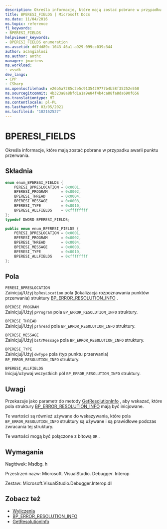 ```yaml
---
description: Określa informacje, które mają zostać pobrane w przypadku awarii punktu przerwania.
title: BPERESI_FIELDS | Microsoft Docs
ms.date: 11/04/2016
ms.topic: reference
f1_keywords:
- BPERESI_FIELDS
helpviewer_keywords:
- BPERESI_FIELDS enumeration
ms.assetid: dd7dd89c-1043-46a1-a929-099cc039c344
author: acangialosi
ms.author: anthc
manager: jmartens
ms.workload:
- vssdk
dev_langs:
- CPP
- CSharp
ms.openlocfilehash: e26b5a7285c2e5c9135429777b4b58f35252e550
ms.sourcegitcommit: 4b323a8a8bfd1a1a9e84f4b4ca88fa8da690f656
ms.translationtype: MT
ms.contentlocale: pl-PL
ms.lasthandoff: 03/05/2021
ms.locfileid: "102162527"
---
```

# <a name="bperesi_fields"></a>BPERESI_FIELDS
Określa informacje, które mają zostać pobrane w przypadku awarii punktu przerwania.

## <a name="syntax"></a>Składnia

```cpp
enum enum_BPERESI_FIELDS {
    PERESI_BPRESLOCATION = 0x0001,
    BPERESI_PROGRAM      = 0x0002,
    BPERESI_THREAD       = 0x0004,
    BPERESI_MESSAGE      = 0x0008,
    BPERESI_TYPE         = 0x0010,
    BPERESI_ALLFIELDS    = 0xffffffff
};
typedef DWORD BPERESI_FIELDS;
```

```csharp
public enum enum_BPERESI_FIELDS {
    PERESI_BPRESLOCATION = 0x0001,
    BPERESI_PROGRAM      = 0x0002,
    BPERESI_THREAD       = 0x0004,
    BPERESI_MESSAGE      = 0x0008,
    BPERESI_TYPE         = 0x0010,
    BPERESI_ALLFIELDS    = 0xffffffff
};
```

## <a name="fields"></a>Pola
`PERESI_BPRESLOCATION`\
Zainicjuj/Użyj `bpResLocation` pola (lokalizacja rozpoznawania punktów przerwania) struktury [BP_ERROR_RESOLUTION_INFO](../../../extensibility/debugger/reference/bp-error-resolution-info.md) .

`BPERESI_PROGRAM`\
Zainicjuj/Użyj `pProgram` pola `BP_ERROR_RESOLUTION_INFO` struktury.

`BPERESI_THREAD`\
Zainicjuj/Użyj `pThread` pola `BP_ERROR_RESOLUTION_INFO` struktury.

`BPERESI_MESSAGE`\
Zainicjuj/Użyj `bstrMessage` pola `BP_ERROR_RESOLUTION_INFO` struktury.

`BPERESI_TYPE`\
Zainicjuj/Użyj `dwType` pola (typ punktu przerwania) `BP_ERROR_RESOLUTION_INFO` struktury.

`BPERESI_ALLFIELDS`\
Inicjuj/używaj wszystkich pól `BP_ERROR_RESOLUTION_INFO` struktury.

## <a name="remarks"></a>Uwagi
Przekazuje jako parametr do metody [GetResolutionInfo](../../../extensibility/debugger/reference/idebugerrorbreakpointresolution2-getresolutioninfo.md) , aby wskazać, które pola struktury [BP_ERROR_RESOLUTION_INFO](../../../extensibility/debugger/reference/bp-error-resolution-info.md) mają być inicjowane.

Te wartości są również używane do wskazywania, które pola `BP_ERROR_RESOLUTION_INFO` struktury są używane i są prawidłowe podczas zwracania tej struktury.

Te wartości mogą być połączone z bitową `OR` .

## <a name="requirements"></a>Wymagania
Nagłówek: Msdbg. h

Przestrzeń nazw: Microsoft. VisualStudio. Debugger. Interop

Zestaw: Microsoft.VisualStudio.Debugger.Interop.dll

## <a name="see-also"></a>Zobacz też
- [Wyliczenia](../../../extensibility/debugger/reference/enumerations-visual-studio-debugging.md)
- [BP_ERROR_RESOLUTION_INFO](../../../extensibility/debugger/reference/bp-error-resolution-info.md)
- [GetResolutionInfo](../../../extensibility/debugger/reference/idebugerrorbreakpointresolution2-getresolutioninfo.md)
